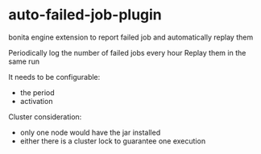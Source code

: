 # auto-failed-job-plugin
bonita engine extension to report failed job and automatically replay them

Periodically log the number of failed jobs every hour
Replay them in the same run

It needs to be configurable:
* the period
* activation

Cluster consideration:
 - only one node would have the jar installed
 - either there is a cluster lock to guarantee one execution
 
